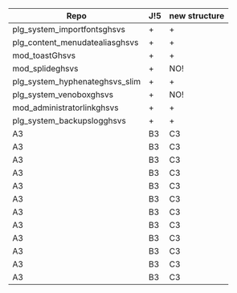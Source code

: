 
Repo | J!5 | new structure
---------|----------|---------
 plg_system_importfontsghsvs | + | +
 plg_content_menudatealiasghsvs | + | +
 mod_toastGhsvs | + | +
 mod_splideghsvs | + | NO!
 plg_system_hyphenateghsvs_slim | + | +
 plg_system_venoboxghsvs | + | NO!
 mod_administratorlinkghsvs | + | +
 plg_system_backupslogghsvs | + | +
 A3 | B3 | C3
 A3 | B3 | C3
 A3 | B3 | C3
 A3 | B3 | C3
 A3 | B3 | C3
 A3 | B3 | C3
 A3 | B3 | C3
 A3 | B3 | C3
 A3 | B3 | C3
 A3 | B3 | C3
 A3 | B3 | C3
 A3 | B3 | C3
